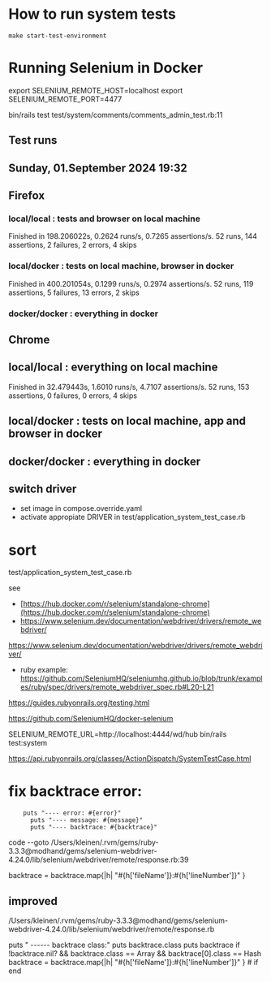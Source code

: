 
# How to run system tests

    make start-test-environment


# Running Selenium in Docker

export SELENIUM_REMOTE_HOST=localhost
export SELENIUM_REMOTE_PORT=4477

bin/rails test test/system/comments/comments_admin_test.rb:11

## Test runs
## Sunday, 01.September 2024 19:32
## Firefox
### local/local : tests and browser on local machine
Finished in 198.206022s, 0.2624 runs/s, 0.7265 assertions/s.
52 runs, 144 assertions, 2 failures, 2 errors, 4 skips
### local/docker : tests on local machine, browser in docker
Finished in 400.201054s, 0.1299 runs/s, 0.2974 assertions/s.
52 runs, 119 assertions, 5 failures, 13 errors, 2 skips

### docker/docker : everything in docker


## Chrome
## local/local : everything on local machine
Finished in 32.479443s, 1.6010 runs/s, 4.7107 assertions/s.
52 runs, 153 assertions, 0 failures, 0 errors, 4 skips

## local/docker : tests on local machine, app and browser in docker
## docker/docker : everything in docker

## switch driver
  - set image in compose.override.yaml
  - activate appropiate DRIVER in test/application_system_test_case.rb

# sort
 test/application_system_test_case.rb

see 
- [https://hub.docker.com/r/selenium/standalone-chrome](https://hub.docker.com/r/selenium/standalone-chrome)
- https://www.selenium.dev/documentation/webdriver/drivers/remote_webdriver/


https://www.selenium.dev/documentation/webdriver/drivers/remote_webdriver/

- ruby example:
https://github.com/SeleniumHQ/seleniumhq.github.io/blob/trunk/examples/ruby/spec/drivers/remote_webdriver_spec.rb#L20-L21

https://guides.rubyonrails.org/testing.html

https://github.com/SeleniumHQ/docker-selenium


SELENIUM_REMOTE_URL=http://localhost:4444/wd/hub bin/rails test:system


https://api.rubyonrails.org/classes/ActionDispatch/SystemTestCase.html



# fix backtrace error: 
        puts "---- error: #{error}"
          puts "---- message: #{message}"
          puts "---- backtrace: #{backtrace}"
          

code --goto /Users/kleinen/.rvm/gems/ruby-3.3.3@modhand/gems/selenium-webdriver-4.24.0/lib/selenium/webdriver/remote/response.rb:39

backtrace = backtrace.map{|h| "#{h['fileName']}:#{h['lineNumber']}" }
          
## improved

/Users/kleinen/.rvm/gems/ruby-3.3.3@modhand/gems/selenium-webdriver-4.24.0/lib/selenium/webdriver/remote/response.rb

puts " ------ backtrace class:"
          puts backtrace.class
          puts backtrace
          if !backtrace.nil? && backtrace.class == Array && backtrace[0].class == Hash
            backtrace = backtrace.map{|h| "#{h['fileName']}:#{h['lineNumber']}" } # if 
          end
        

